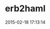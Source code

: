 ---
layout: post
title:  "erb2haml"
repo:   "dhl/erb2haml"
date:   2015-02-18 17:13:14
gemurl: https://github.com/dhl/erb2haml
---
